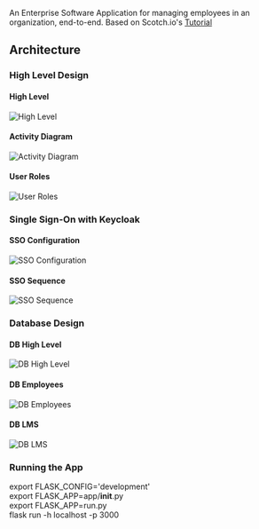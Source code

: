 
An Enterprise Software Application for managing employees in an organization, end-to-end.
Based on Scotch.io's [Tutorial](https://scotch.io/tutorials/build-a-crud-web-app-with-python-and-flask-part-one)

## Architecture
### High Level Design
#### High Level
![High Level](https://raw.githubusercontent.com/manmeet3/PeoplePlus-cmpe272/master/artifacts/high-level.png)
#### Activity Diagram
![Activity Diagram](https://raw.githubusercontent.com/manmeet3/PeoplePlus-cmpe272/master/artifacts/activity-diagram.png)
#### User Roles
![User Roles](https://raw.githubusercontent.com/manmeet3/PeoplePlus-cmpe272/master/artifacts/user-roles.png)
### Single Sign-On with Keycloak
#### SSO Configuration
![SSO Configuration](https://raw.githubusercontent.com/manmeet3/PeoplePlus-cmpe272/master/artifacts/sso-configuration.png)
#### SSO Sequence
![SSO Sequence](https://raw.githubusercontent.com/manmeet3/PeoplePlus-cmpe272/master/artifacts/sso-sequence.png)

### Database Design
#### DB High Level
![DB High Level](https://raw.githubusercontent.com/manmeet3/PeoplePlus-cmpe272/master/artifacts/db-high-level.png)
#### DB Employees
![DB Employees](https://raw.githubusercontent.com/manmeet3/PeoplePlus-cmpe272/master/artifacts/emp-db-design.png)
#### DB LMS
![DB LMS](https://raw.githubusercontent.com/manmeet3/PeoplePlus-cmpe272/master/artifacts/lms-db-design.png)

### Running the App
export FLASK_CONFIG='development'  
export FLASK_APP=app/__init__.py  
export FLASK_APP=run.py  
flask run -h localhost -p 3000  
